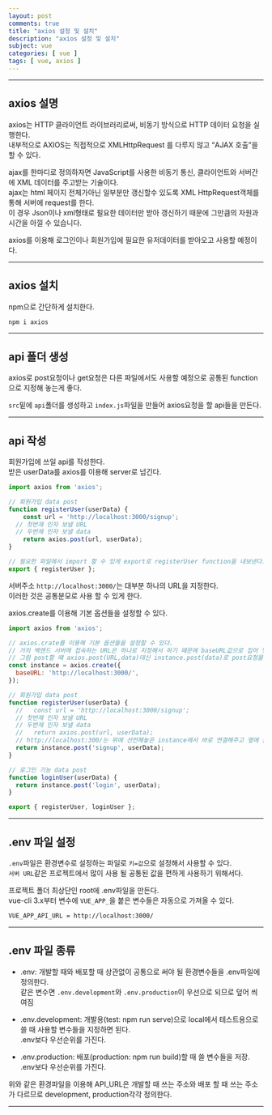 ```yaml
---
layout: post
comments: true
title: "axios 설정 및 설치"
description: "axios 설정 및 설치"
subject: vue
categories: [ vue ]
tags: [ vue, axios ]
---
```


<hr>

## axios 설명

axios는 HTTP 클라이언트 라이브러리로써, 비동기 방식으로 HTTP 데이터 요청을 실행한다.  
내부적으로 AXIOS는 직접적으로 XMLHttpRequest 를 다루지 않고 “AJAX 호출”을 할 수 있다.

ajax를 한마디로 정의하자면 JavaScript를 사용한 비동기 통신, 클라이언트와 서버간에 XML 데이터를 주고받는 기술이다.  
ajax는 html 페이지 전체가아닌 일부분만 갱신할수 있도록 XML HttpRequest객체를 통해 서버에 request를 한다.   
이 경우 Json이나 xml형태로 필요한 데이터만 받아 갱신하기 때문에 그만큼의 자원과 시간을 아낄 수 있습니다.

axios를 이용해 로그인이나 회원가입에 필요한 유저데이터를 받아오고 사용할 예정이다.

<hr>

## axios 설치

npm으로 간단하게 설치한다.

```bash
npm i axios
```

<hr>

## api 폴더 생성

axios로 post요청이나 get요청은 다른 파일에서도 사용할 예정으로 공통된 function으로 지정해 놓는게 좋다.

`src`밑에 `api`폴더를 생성하고 `index.js`파일을 만들어 axios요청을 할 api들을 만든다.

<hr>

## api 작성

회원가입에 쓰일 api를 작성한다.  
받은 userData를 axios를 이용해 server로 넘긴다.

```javascript
import axios from 'axios';

// 회원가입 data post
function registerUser(userData) {
    const url = 'http://localhost:3000/signup';
  // 첫번재 인자 보낼 URL
  // 두번재 인자 보낼 data
    return axios.post(url, userData);
}

// 필요한 파일에서 import 할 수 있게 export로 registerUser function을 내보낸다. 
export { registerUser };
```

서버주소 `http://localhost:3000/`는 대부분 하나의 URL을 지정한다.  
이러한 것은 공통분모로 사용 할 수 있게 한다.

axios.create를 이용해 기본 옵션들을 설정할 수 있다.

```javascript
import axios from 'axios';

// axios.crate를 이용해 기본 옵션들을 설정할 수 있다.
// 거의 백앤드 서버에 접속하는 URL은 하나로 지정해서 하기 떄문에 baseURL값으로 집어 넣는다.
// 그럼 post할 떄 axios.post(URL,data)대신 instance.post(data)로 post요청을 할 수 있다.
const instance = axios.create({
  baseURL: 'http://localhost:3000/',
});

// 회원가입 data post
function registerUser(userData) {
  //   const url = 'http://localhost:3000/signup';
  // 첫번재 인자 보낼 URL
  // 두번재 인자 보낼 data
  //   return axios.post(url, userData);
  // http://localhost:300/는 위에 선언해놓은 instance에서 바로 연결해주고 옆에 붙여줄 signup만 URL에 인자로 넣어주면 된다.
  return instance.post('signup', userData);
}

// 로그인 기능 data post
function loginUser(userData) {
  return instance.post('login', userData);
}

export { registerUser, loginUser };
```

<hr>

## .env 파일 설정

`.env`파일은 환경변수로 설정하는 파일로 `키=값`으로 설정해서 사용할 수 있다.  
`서버 URL`같은 프로젝트에서 많이 사용 될 공통된 값을 편하게 사용하기 위해서다.

프로젝트 폴더 최상단인 root에 .env파일을 만든다.  
vue-cli 3.x부터 변수에 `VUE_APP_`을 붙은 변수들은 자동으로 가져올 수 있다.

```bash
VUE_APP_API_URL = http://localhost:3000/
```

<hr>

## .env 파일 종류

* .env: 개발할 때와 배포할 때 상관없이 공통으로 써야 될 환경변수들을 .env파일에 정의한다.  
같은 변수면 `.env.development`와 `.env.production`이 우선으로 되므로 덮어 씌여짐

* .env.development: 개발용(test: npm run serve)으로 local에서 테스트용으로 쓸 때 사용할 변수들을 지정하면 된다.  
.env보다 우선순위를 가진다.

* .env.production: 배포(production: npm run build)할 때 쓸 변수들을 저장.  
.env보다 우선순위를 가진다.


위와 같은 환경파일을 이용해 API_URL은 개발할 때 쓰는 주소와 배포 할 때 쓰는 주소가 다르므로 development, production각각 정의한다.

<hr>

